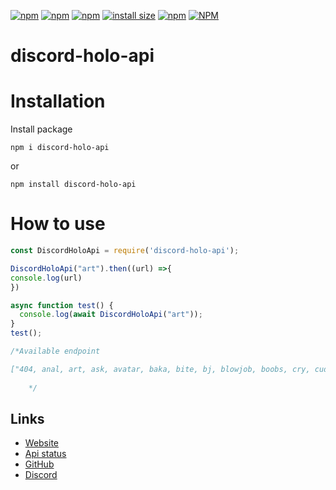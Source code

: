 [![npm](https://img.shields.io/npm/dt/discord-holo-api?style=for-the-badge)](https://www.npmjs.com/package/discord-holo-api)
[![npm](https://img.shields.io/npm/v/discord-holo-api?style=for-the-badge)](https://www.npmjs.com/package/discord-holo-api)
[![npm](https://img.shields.io/npm/dt/discord-holo-api.svg?maxAge=3600)](https://www.npmjs.com/package/discord-holo-api)
[![install size](https://packagephobia.now.sh/badge?p=discord-holo-api)](https://packagephobia.now.sh/result?p=discord-holo-api)
[![npm](https://img.shields.io/npm/v/discord-holo-api?style=for-the-badge)](https://www.npmjs.com/package/discord-holo-api)
[![NPM](https://nodei.co/npm/discord-holo-api.png?downloads=true&downloadRank=true&stars=true)](https://nodei.co/npm/discord-holo-api/)
# discord-holo-api

# Installation

Install package
```
npm i discord-holo-api

```

or

```
npm install discord-holo-api

```
# How to use

```js
const DiscordHoloApi = require('discord-holo-api');

DiscordHoloApi("art").then((url) =>{
console.log(url)
})

async function test() {
  console.log(await DiscordHoloApi("art"));
}
test();

/*Available endpoint

["404, anal, art, ask, avatar, baka, bite, bj, blowjob, boobs, cry, cuddle, cum, dance, ego, ero, erofeet, erok, erokemo, eroyuri, feed, feet, feetg, fox_girl, futanari, glare, hentai_gif, highfive, holo, holoero, hololewd, hug, kemonomimi, kiss, kuni, les, lewd, lick, loli, meow, neko, ngif, nom, pat, poke, pressf, punch, pussy, pwankg, sex, slap, slappope, smug, solo, tickle, tits, trap, waifu, wallpaper, wasted, wink, woof, yuri"]
    
    */
```
    
## Links

*   [Website](http://discord-holo-api.ml/api/)
*   [Api status](http://discord-holo-api.ml/api/stats)
*   [GitHub](https://github.com/gimartmart/discord-holo-api.ml)
*   [Discord](https://discord.gg/Vc3KfNEjvS)

